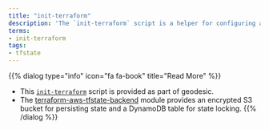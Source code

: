 ```yaml
---
title: "init-terraform"
description: 'The `init-terraform` script is a helper for configuring and then initializing terraform remote state in combination with the terraform-aws-tfstate-backend module.'
terms:
- init-terraform
tags:
- tfstate
---
```


{{% dialog type="info" icon="fa fa-book" title="Read More" %}}
- This [`init-terraform`](https://github.com/cloudposse/geodesic/blob/master/rootfs/usr/local/bin/init-terraform) script is provided as part of geodesic.
- The [terraform-aws-tfstate-backend](https://github.com/cloudposse/terraform-aws-tfstate-backend) module provides an encrypted S3 bucket for persisting state and a DynamoDB table for state locking.
{{% /dialog %}}
